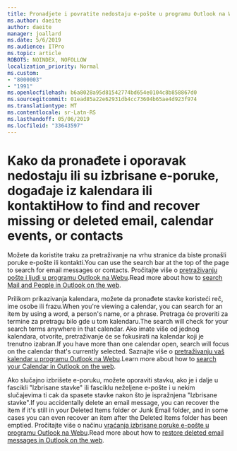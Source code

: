 ```yaml
---
title: Pronadjete i povratite nedostaju e-pošte u programu Outlook na Webu
ms.author: daeite
author: daeite
manager: joallard
ms.date: 5/6/2019
ms.audience: ITPro
ms.topic: article
ROBOTS: NOINDEX, NOFOLLOW
localization_priority: Normal
ms.custom:
- "8000003"
- "1991"
ms.openlocfilehash: b6a8028a95d81542774bd654e0104c8b858867d0
ms.sourcegitcommit: 01ead85a22e62931db4cc73604b65ae4d923f974
ms.translationtype: MT
ms.contentlocale: sr-Latn-RS
ms.lasthandoff: 05/06/2019
ms.locfileid: "33643597"
---
```

# <a name="how-to-find-and-recover-missing-or-deleted-email-calendar-events-or-contacts"></a><span data-ttu-id="07f2b-102">Kako da pronađete i oporavak nedostaju ili su izbrisane e-poruke, događaje iz kalendara ili kontakti</span><span class="sxs-lookup"><span data-stu-id="07f2b-102">How to find and recover missing or deleted email, calendar events, or contacts</span></span>

<span data-ttu-id="07f2b-103">Možete da koristite traku za pretraživanje na vrhu stranice da biste pronašli poruke e-pošte ili kontakti.</span><span class="sxs-lookup"><span data-stu-id="07f2b-103">You can use the search bar at the top of the page to search for email messages or contacts.</span></span> <span data-ttu-id="07f2b-104">Pročitajte više o [pretraživanju pošte i ljudi u programu Outlook na Webu](https://support.office.com/article/b27e5eb7-3255-4c61-bf16-1c6a16bc2e6b).</span><span class="sxs-lookup"><span data-stu-id="07f2b-104">Read more about how to [search Mail and People in Outlook on the web](https://support.office.com/article/b27e5eb7-3255-4c61-bf16-1c6a16bc2e6b).</span></span>

<span data-ttu-id="07f2b-105">Prilikom prikazivanja kalendara, možete da pronađete stavke koristeći reč, ime osobe ili frazu.</span><span class="sxs-lookup"><span data-stu-id="07f2b-105">When you're viewing a calendar, you can search for an item by using a word, a person's name, or a phrase.</span></span> <span data-ttu-id="07f2b-106">Pretraga će proveriti za termine za pretragu bilo gde u tom kalendaru.</span><span class="sxs-lookup"><span data-stu-id="07f2b-106">The search will check for your search terms anywhere in that calendar.</span></span> <span data-ttu-id="07f2b-107">Ako imate više od jednog kalendara, otvorite, pretraživanje će se fokusirati na kalendar koji je trenutno izabran.</span><span class="sxs-lookup"><span data-stu-id="07f2b-107">If you have more than one calendar open, search will focus on the calendar that's currently selected.</span></span> <span data-ttu-id="07f2b-108">Saznajte više o [pretraživanju vaš kalendar u programu Outlook na Webu](https://support.office.com/article/d587aaec-fb2c-4f6f-aee1-0df1fc591477).</span><span class="sxs-lookup"><span data-stu-id="07f2b-108">Learn more about how to [search your Calendar in Outlook on the web](https://support.office.com/article/d587aaec-fb2c-4f6f-aee1-0df1fc591477).</span></span>

<span data-ttu-id="07f2b-109">Ako slučajno izbrišete e-poruku, možete oporaviti stavku, ako je i dalje u fascikli "Izbrisane stavke" ili fasciklu neželjene e-pošte i u nekim slučajevima ti cak da spasete stavke nakon što je ispražnjena "Izbrisane stavke".</span><span class="sxs-lookup"><span data-stu-id="07f2b-109">If you accidentally delete an email message, you can recover the item if it's still in your Deleted Items folder or Junk Email folder, and in some cases you can even recover an item after the Deleted Items folder has been emptied.</span></span> <span data-ttu-id="07f2b-110">Pročitajte više o načinu [vraćanja izbrisane poruke e-pošte u programu Outlook na Webu](https://support.office.com/article/a8ca78ac-4721-4066-95dd-571842e9fb11).</span><span class="sxs-lookup"><span data-stu-id="07f2b-110">Read more about how to [restore deleted email messages in Outlook on the web](https://support.office.com/article/a8ca78ac-4721-4066-95dd-571842e9fb11).</span></span>